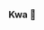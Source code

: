 ### Kwa 🐸
<!--
[![Top Langs](https://github-readme-stats.vercel.app/api/top-langs/?username=Rizo11&layout=compact&show_icons=true&theme=radical)](https://github.com/sashhhaka/github-readme-stats)
-->
<!--
**sashhhaka/sashhhaka** is a ✨ _special_ ✨ repository because its `README.md` (this file) appears on your GitHub profile.

Here are some ideas to get you started:

- 🔭 I’m currently working on ...
- 🌱 I’m currently learning ...
- 👯 I’m looking to collaborate on ...
- 🤔 I’m looking for help with ...
- 💬 Ask me about ...
- 📫 How to reach me: ...
- 😄 Pronouns: ...
- ⚡ Fun fact: ...
-->
